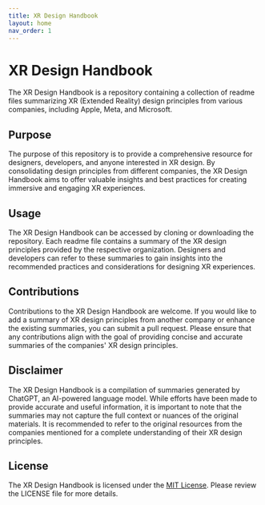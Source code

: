 ```yaml
---
title: XR Design Handbook
layout: home
nav_order: 1
---
```


# XR Design Handbook

The XR Design Handbook is a repository containing a collection of readme files summarizing XR (Extended Reality) design principles from various companies, including Apple, Meta, and Microsoft. 

## Purpose

The purpose of this repository is to provide a comprehensive resource for designers, developers, and anyone interested in XR design. By consolidating design principles from different companies, the XR Design Handbook aims to offer valuable insights and best practices for creating immersive and engaging XR experiences.

## Usage

The XR Design Handbook can be accessed by cloning or downloading the repository. Each readme file contains a summary of the XR design principles provided by the respective organization. Designers and developers can refer to these summaries to gain insights into the recommended practices and considerations for designing XR experiences.

## Contributions

Contributions to the XR Design Handbook are welcome. If you would like to add a summary of XR design principles from another company or enhance the existing summaries, you can submit a pull request. Please ensure that any contributions align with the goal of providing concise and accurate summaries of the companies' XR design principles.

## Disclaimer

The XR Design Handbook is a compilation of summaries generated by ChatGPT, an AI-powered language model. While efforts have been made to provide accurate and useful information, it is important to note that the summaries may not capture the full context or nuances of the original materials. It is recommended to refer to the original resources from the companies mentioned for a complete understanding of their XR design principles.

## License

The XR Design Handbook is licensed under the [MIT License](https://opensource.org/licenses/MIT). Please review the LICENSE file for more details.
